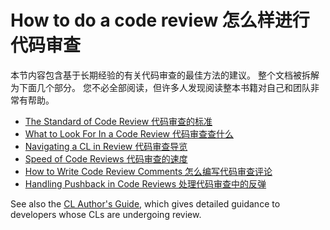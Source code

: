 # How to do a code review 怎么样进行代码审查

本节内容包含基于长期经验的有关代码审查的最佳方法的建议。
整个文档被拆解为下面几个部分。
您不必全部阅读，但许多人发现阅读整本书籍对自己和团队非常有帮助。

- [The Standard of Code Review 代码审查的标准](standard.md)
- [What to Look For In a Code Review 代码审查查什么](looking-for.md)
- [Navigating a CL in Review 代码审查导览](navigate.md)
- [Speed of Code Reviews 代码审查的速度](speed.md)
- [How to Write Code Review Comments 怎么编写代码审查评论](comments.md)
- [Handling Pushback in Code Reviews 处理代码审查中的反弹](pushback.md)

See also the [CL Author's Guide](../developer/), which gives detailed guidance
to developers whose CLs are undergoing review.
